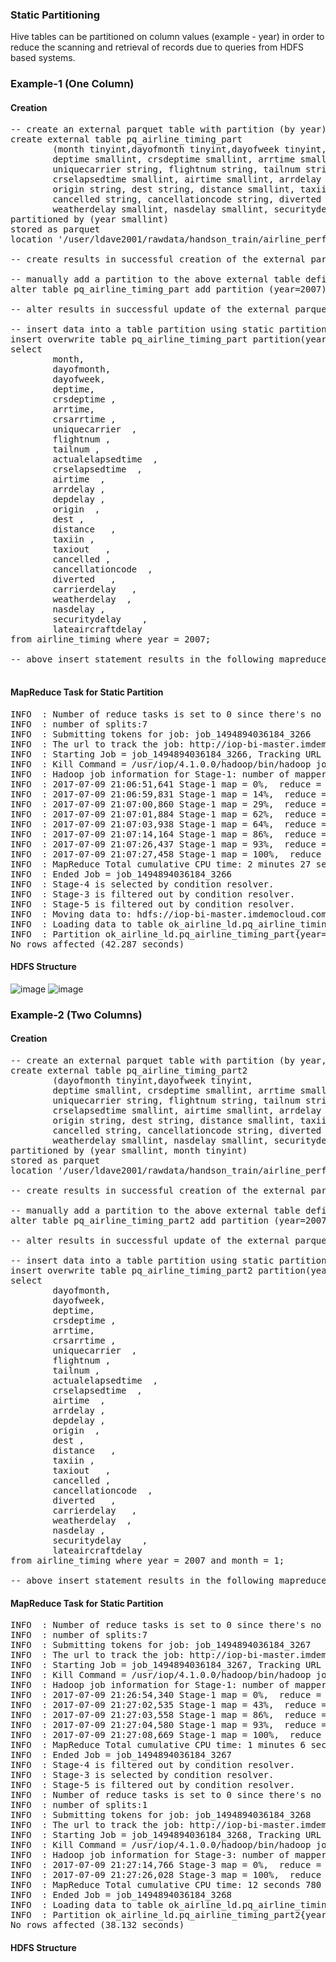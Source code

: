 ### Static Partitioning
Hive tables can be partitioned on column values (example - year) in order to reduce the scanning and retrieval of records due to queries from HDFS based systems.

### Example-1 (One Column)
#### Creation
<pre>
-- create an external parquet table with partition (by year) on airline timing
create external table pq_airline_timing_part
        (month tinyint,dayofmonth tinyint,dayofweek tinyint,
        deptime smallint, crsdeptime smallint, arrtime smallint, crsarrtime smallint,
        uniquecarrier string, flightnum string, tailnum string, actualelapsedtime smallint,
        crselapsedtime smallint, airtime smallint, arrdelay smallint, depdelay smallint,
        origin string, dest string, distance smallint, taxiin string, taxiout string,
        cancelled string, cancellationcode string, diverted string, carrierdelay smallint,
        weatherdelay smallint, nasdelay smallint, securitydelay smallint, lateaircraftdelay smallint)
partitioned by (year smallint)
stored as parquet
location '/user/ldave2001/rawdata/handson_train/airline_performance/flights_parquet_partd';

-- create results in successful creation of the external parquet table and the output is No rows selected

-- manually add a partition to the above external table defined with a partition
alter table pq_airline_timing_part add partition (year=2007);

-- alter results in successful update of the external parquet table and the output is No rows selected

-- insert data into a table partition using static partitioning
insert overwrite table pq_airline_timing_part partition(year=2007)
select
        month,
        dayofmonth,
        dayofweek,
        deptime,
        crsdeptime ,
        arrtime,
        crsarrtime ,
        uniquecarrier  ,
        flightnum ,
        tailnum ,
        actualelapsedtime  ,
        crselapsedtime  ,
        airtime  ,
        arrdelay ,
        depdelay ,
        origin  ,
        dest ,
        distance   ,
        taxiin ,
        taxiout   ,
        cancelled ,
        cancellationcode  ,
        diverted   ,
        carrierdelay   ,
        weatherdelay  ,
        nasdelay ,
        securitydelay    ,
        lateaircraftdelay
from airline_timing where year = 2007;

-- above insert statement results in the following mapreduce task shown in the next section

</pre>

#### MapReduce Task for Static Partition
<pre>
INFO  : Number of reduce tasks is set to 0 since there's no reduce operator
INFO  : number of splits:7
INFO  : Submitting tokens for job: job_1494894036184_3266
INFO  : The url to track the job: http://iop-bi-master.imdemocloud.com:8088/proxy/application_1494894    036184_3266/
INFO  : Starting Job = job_1494894036184_3266, Tracking URL = http://iop-bi-master.imdemocloud.com:80    88/proxy/application_1494894036184_3266/
INFO  : Kill Command = /usr/iop/4.1.0.0/hadoop/bin/hadoop job  -kill job_1494894036184_3266
INFO  : Hadoop job information for Stage-1: number of mappers: 7; number of reducers: 0
INFO  : 2017-07-09 21:06:51,641 Stage-1 map = 0%,  reduce = 0%
INFO  : 2017-07-09 21:06:59,831 Stage-1 map = 14%,  reduce = 0%, Cumulative CPU 7.32 sec
INFO  : 2017-07-09 21:07:00,860 Stage-1 map = 29%,  reduce = 0%, Cumulative CPU 14.76 sec
INFO  : 2017-07-09 21:07:01,884 Stage-1 map = 62%,  reduce = 0%, Cumulative CPU 67.07 sec
INFO  : 2017-07-09 21:07:03,938 Stage-1 map = 64%,  reduce = 0%, Cumulative CPU 69.87 sec
INFO  : 2017-07-09 21:07:14,164 Stage-1 map = 86%,  reduce = 0%, Cumulative CPU 114.6 sec
INFO  : 2017-07-09 21:07:26,437 Stage-1 map = 93%,  reduce = 0%, Cumulative CPU 145.73 sec
INFO  : 2017-07-09 21:07:27,458 Stage-1 map = 100%,  reduce = 0%, Cumulative CPU 147.56 sec
INFO  : MapReduce Total cumulative CPU time: 2 minutes 27 seconds 560 msec
INFO  : Ended Job = job_1494894036184_3266
INFO  : Stage-4 is selected by condition resolver.
INFO  : Stage-3 is filtered out by condition resolver.
INFO  : Stage-5 is filtered out by condition resolver.
INFO  : Moving data to: hdfs://iop-bi-master.imdemocloud.com:8020/user/ldave2001/rawdata/handson_trai    n/airline_performance/flights_parquet_partd/year=2007/.hive-staging_hive_2017-07-09_21-06-46_467_6099    024841256988090-63/-ext-10000 from hdfs://iop-bi-master.imdemocloud.com:8020/user/ldave2001/rawdata/h    andson_train/airline_performance/flights_parquet_partd/year=2007/.hive-staging_hive_2017-07-09_21-06-    46_467_6099024841256988090-63/-ext-10002
INFO  : Loading data to table ok_airline_ld.pq_airline_timing_part partition (year=2007) from hdfs://    iop-bi-master.imdemocloud.com:8020/user/ldave2001/rawdata/handson_train/airline_performance/flights_p    arquet_partd/year=2007/.hive-staging_hive_2017-07-09_21-06-46_467_6099024841256988090-63/-ext-10000
INFO  : Partition ok_airline_ld.pq_airline_timing_part{year=2007} stats: [numFiles=7, numRows=7453215    , totalSize=150029309, rawDataSize=208690020]
No rows affected (42.287 seconds)
</pre>

#### HDFS Structure
![image](https://user-images.githubusercontent.com/19809692/28000435-c0170a28-64f3-11e7-9e3e-abffd728eab8.png)
![image](https://user-images.githubusercontent.com/19809692/28000475-e6f57986-64f3-11e7-94ba-85d993b95771.png)

### Example-2 (Two Columns)
#### Creation
<pre>
-- create an external parquet table with partition (by year, month) on airline timing
create external table pq_airline_timing_part2
        (dayofmonth tinyint,dayofweek tinyint,
        deptime smallint, crsdeptime smallint, arrtime smallint, crsarrtime smallint,
        uniquecarrier string, flightnum string, tailnum string, actualelapsedtime smallint,
        crselapsedtime smallint, airtime smallint, arrdelay smallint, depdelay smallint,
        origin string, dest string, distance smallint, taxiin string, taxiout string,
        cancelled string, cancellationcode string, diverted string, carrierdelay smallint,
        weatherdelay smallint, nasdelay smallint, securitydelay smallint, lateaircraftdelay smallint)
partitioned by (year smallint, month tinyint)
stored as parquet
location '/user/ldave2001/rawdata/handson_train/airline_performance/flights_parquet_partd2';

-- create results in successful creation of the external parquet table and the output is No rows selected

-- manually add a partition to the above external table defined with a partition
alter table pq_airline_timing_part2 add partition (year=2007, month=1);

-- alter results in successful update of the external parquet table and the output is No rows selected

-- insert data into a table partition using static partitioning
insert overwrite table pq_airline_timing_part2 partition(year=2007, month=1)
select
        dayofmonth,
        dayofweek,
        deptime,
        crsdeptime ,
        arrtime,
        crsarrtime ,
        uniquecarrier  ,
        flightnum ,
        tailnum ,
        actualelapsedtime  ,
        crselapsedtime  ,
        airtime  ,
        arrdelay ,
        depdelay ,
        origin  ,
        dest ,
        distance   ,
        taxiin ,
        taxiout   ,
        cancelled ,
        cancellationcode  ,
        diverted   ,
        carrierdelay   ,
        weatherdelay  ,
        nasdelay ,
        securitydelay    ,
        lateaircraftdelay
from airline_timing where year = 2007 and month = 1;

-- above insert statement results in the following mapreduce task shown in the next section
</pre>

#### MapReduce Task for Static Partition
<pre>
INFO  : Number of reduce tasks is set to 0 since there's no reduce operator
INFO  : number of splits:7
INFO  : Submitting tokens for job: job_1494894036184_3267
INFO  : The url to track the job: http://iop-bi-master.imdemocloud.com:8088/proxy/application_14948940361    84_3267/
INFO  : Starting Job = job_1494894036184_3267, Tracking URL = http://iop-bi-master.imdemocloud.com:8088/p    roxy/application_1494894036184_3267/
INFO  : Kill Command = /usr/iop/4.1.0.0/hadoop/bin/hadoop job  -kill job_1494894036184_3267
INFO  : Hadoop job information for Stage-1: number of mappers: 7; number of reducers: 0
INFO  : 2017-07-09 21:26:54,340 Stage-1 map = 0%,  reduce = 0%
INFO  : 2017-07-09 21:27:02,535 Stage-1 map = 43%,  reduce = 0%, Cumulative CPU 23.99 sec
INFO  : 2017-07-09 21:27:03,558 Stage-1 map = 86%,  reduce = 0%, Cumulative CPU 49.39 sec
INFO  : 2017-07-09 21:27:04,580 Stage-1 map = 93%,  reduce = 0%, Cumulative CPU 60.62 sec
INFO  : 2017-07-09 21:27:08,669 Stage-1 map = 100%,  reduce = 0%, Cumulative CPU 66.31 sec
INFO  : MapReduce Total cumulative CPU time: 1 minutes 6 seconds 310 msec
INFO  : Ended Job = job_1494894036184_3267
INFO  : Stage-4 is filtered out by condition resolver.
INFO  : Stage-3 is selected by condition resolver.
INFO  : Stage-5 is filtered out by condition resolver.
INFO  : Number of reduce tasks is set to 0 since there's no reduce operator
INFO  : number of splits:1
INFO  : Submitting tokens for job: job_1494894036184_3268
INFO  : The url to track the job: http://iop-bi-master.imdemocloud.com:8088/proxy/application_14948940361    84_3268/
INFO  : Starting Job = job_1494894036184_3268, Tracking URL = http://iop-bi-master.imdemocloud.com:8088/p    roxy/application_1494894036184_3268/
INFO  : Kill Command = /usr/iop/4.1.0.0/hadoop/bin/hadoop job  -kill job_1494894036184_3268
INFO  : Hadoop job information for Stage-3: number of mappers: 1; number of reducers: 0
INFO  : 2017-07-09 21:27:14,766 Stage-3 map = 0%,  reduce = 0%
INFO  : 2017-07-09 21:27:26,028 Stage-3 map = 100%,  reduce = 0%, Cumulative CPU 12.78 sec
INFO  : MapReduce Total cumulative CPU time: 12 seconds 780 msec
INFO  : Ended Job = job_1494894036184_3268
INFO  : Loading data to table ok_airline_ld.pq_airline_timing_part2 partition (year=2007, month=1) from h    dfs://iop-bi-master.imdemocloud.com:8020/user/ldave2001/rawdata/handson_train/airline_performance/flights    _parquet_partd2/year=2007/month=1/.hive-staging_hive_2017-07-09_21-26-49_183_5992017600256698540-63/-ext-    10000
INFO  : Partition ok_airline_ld.pq_airline_timing_part2{year=2007, month=1} stats: [numFiles=1, numRows=6    21559, totalSize=12436691, rawDataSize=16782093]
No rows affected (38.132 seconds)
</pre>

#### HDFS Structure
